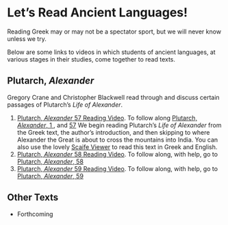 # Let’s Read Ancient Languages!

Reading Greek may or may not be a spectator sport, but we will never know unless we try.

Below are some links to videos in which students of ancient languages, at various stages in their studies, come together to read texts.

## Plutarch, *Alexander*

Gregory Crane and Christopher Blackwell read through and discuss certain passages of Plutarch’s *Life of Alexander*. 

1. [Plutarch, *Alexander* 57 Reading Video](https://www.dropbox.com/s/s7mcv985fid5rc4/ReadingPlutarch1.mp4?dl=0). To follow along [Plutarch, *Alexander*, 1 ](Plutarch/Plut_Alex_1_5.html), and [57](Plutarch/Plut_Alex_56–60.html) We begin reading Plutarch’s *Life of Alexander* from the Greek text, the author’s introduction, and then skipping to where Alexander the Great is about to cross the mountains into India. You can also use the lovely [Scaife Viewer](https://scaife.perseus.org) to read this text in Greek and English.
1. [Plutarch, *Alexander* 58 Reading Video](https://www.dropbox.com/s/5p9b2ay49s7e2ty/ReadingPlutarch2.mp4?dl=0). To follow along, with help, go to [Plutarch, *Alexander*, 58](Plutarch/Plut_Alex_56–60.html)
1. [Plutarch, *Alexander* 59 Reading Video](https://www.dropbox.com/s/x6fa1fdj0dvexhh/ReadingPlutarch3.mp4?dl=0). To follow along, with help, go to [Plutarch, *Alexander*, 59](Plutarch/Plut_Alex_56–60.html)


## Other Texts

- Forthcoming
